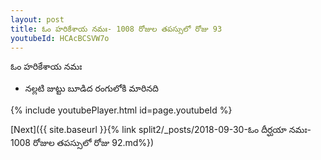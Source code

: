 ```yaml
---
layout: post
title: ఓం హరికేశాయ నమః- 1008 రోజుల తపస్సులో రోజు 93
youtubeId: HCAcBCSVW7o
---
```

 
 
 ఓం హరికేశాయ నమః  
 
 -  నల్లటి జుట్టు బూడిద రంగులోకి మారినది 
 
  
 
  
 
 
 
 
 
 


{% include youtubePlayer.html id=page.youtubeId %}
 
[Next]({{ site.baseurl }}{% link  split2/_posts/2018-09-30-ఓం దీర్ఘయా నమః- 1008 రోజుల తపస్సులో రోజు 92.md%})
 
